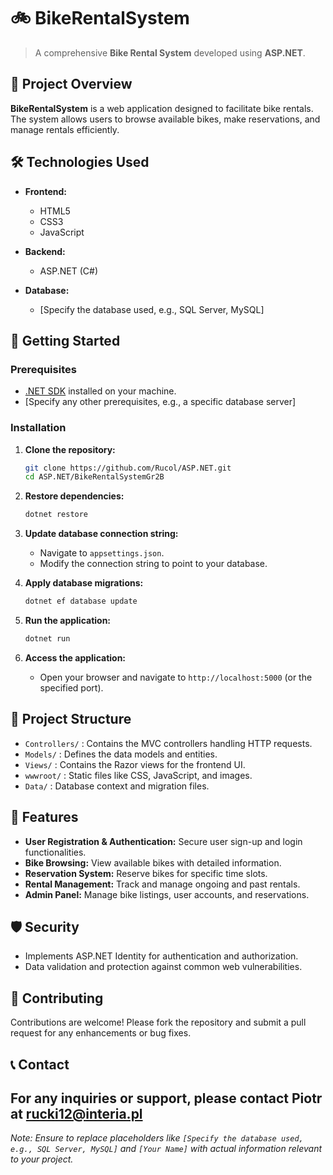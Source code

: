 # 🚲 BikeRentalSystem

> A comprehensive **Bike Rental System** developed using **ASP.NET**.

## 📌 Project Overview

**BikeRentalSystem** is a web application designed to facilitate bike rentals. The system allows users to browse available bikes, make reservations, and manage rentals efficiently.

## 🛠 Technologies Used

- **Frontend:**
  - HTML5
  - CSS3
  - JavaScript

- **Backend:**
  - ASP.NET (C#)

- **Database:**
  - [Specify the database used, e.g., SQL Server, MySQL]

## 🚀 Getting Started

### Prerequisites

- [.NET SDK](https://dotnet.microsoft.com/download) installed on your machine.
- [Specify any other prerequisites, e.g., a specific database server]

### Installation

1. **Clone the repository:**
   ```bash
   git clone https://github.com/Rucol/ASP.NET.git
   cd ASP.NET/BikeRentalSystemGr2B
   ```

2. **Restore dependencies:**
   ```bash
   dotnet restore
   ```

3. **Update database connection string:**
   - Navigate to `appsettings.json`.
   - Modify the connection string to point to your database.

4. **Apply database migrations:**
   ```bash
   dotnet ef database update
   ```

5. **Run the application:**
   ```bash
   dotnet run
   ```

6. **Access the application:**
   - Open your browser and navigate to `http://localhost:5000` (or the specified port).

## 📂 Project Structure

- `Controllers/` : Contains the MVC controllers handling HTTP requests.
- `Models/` : Defines the data models and entities.
- `Views/` : Contains the Razor views for the frontend UI.
- `wwwroot/` : Static files like CSS, JavaScript, and images.
- `Data/` : Database context and migration files.

## 📝 Features

- **User Registration & Authentication:** Secure user sign-up and login functionalities.
- **Bike Browsing:** View available bikes with detailed information.
- **Reservation System:** Reserve bikes for specific time slots.
- **Rental Management:** Track and manage ongoing and past rentals.
- **Admin Panel:** Manage bike listings, user accounts, and reservations.

## 🛡 Security

- Implements ASP.NET Identity for authentication and authorization.
- Data validation and protection against common web vulnerabilities.


## 🤝 Contributing

Contributions are welcome! Please fork the repository and submit a pull request for any enhancements or bug fixes.

## 📞 Contact

For any inquiries or support, please contact Piotr at rucki12@interia.pl
---

*Note: Ensure to replace placeholders like `[Specify the database used, e.g., SQL Server, MySQL]` and `[Your Name]` with actual information relevant to your project.*

